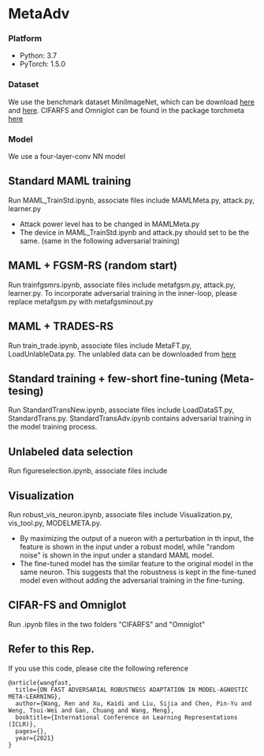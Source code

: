 # MetaAdv
### Platform
* Python: 3.7
* PyTorch: 1.5.0
### Dataset
We use the benchmark dataset MiniImageNet, which can be download [here](https://drive.google.com/file/d/1HkgrkAwukzEZA0TpO7010PkAOREb2Nuk/view) and [here](https://github.com/twitter/meta-learning-lstm/tree/master/data/miniImagenet). CIFARFS and Omniglot can be found in the package torchmeta [here](https://github.com/tristandeleu/pytorch-meta)
### Model
We use a four-layer-conv NN model
## Standard MAML training
Run MAML_TrainStd.ipynb, associate files include MAMLMeta.py, attack.py, learner.py
* Attack power level has to be changed in MAMLMeta.py
* The device in MAML_TrainStd.ipynb and attack.py should set to be the same. (same in the following adversarial training)
## MAML + FGSM-RS (random start)
Run trainfgsmrs.ipynb, associate files include metafgsm.py, attack.py, learner.py. To incorporate adversarial training in the inner-loop, please replace metafgsm.py with metafgsminout.py
## MAML + TRADES-RS
Run train_trade.ipynb, associate files include MetaFT.py, LoadUnlableData.py. The unlabled data can be downloaded from [here](https://drive.google.com/file/d/1QpEQFDC8SGoek6k20YFCksKbWEh6j5ei/view?usp=sharing)
## Standard training + few-short fine-tuning (Meta-tesing)
Run StandardTransNew.ipynb, associate files include LoadDataST.py, StandardTrans.py. StandardTransAdv.ipynb contains adversarial training in the model training process.
## Unlabeled data selection
Run figureselection.ipynb, associate files include 

## Visualization
Run robust_vis_neuron.ipynb, associate files include Visualization.py, vis_tool.py, MODELMETA.py.
* By maximizing the output of a nueron with a perturbation in th input, the feature is shown in the input under a robust model, while "random noise" is shown in the input under a standard MAML model.
* The fine-tuned model has the similar feature to the original model in the same neuron. This suggests that the robustness is kept in the fine-tuned model even without adding the adversarial training in the fine-tuning.

## CIFAR-FS and Omniglot
Run .ipynb files in the two folders "CIFARFS" and "Omniglot"


## Refer to this Rep.
If you use this code, please cite the following reference

```
@article{wangfast,
  title={ON FAST ADVERSARIAL ROBUSTNESS ADAPTATION IN MODEL-AGNOSTIC META-LEARNING},
  author={Wang, Ren and Xu, Kaidi and Liu, Sijia and Chen, Pin-Yu and Weng, Tsui-Wei and Gan, Chuang and Wang, Meng},
  booktitle={International Conference on Learning Representations (ICLR)},  
  pages={},  
  year={2021}  
}
```
